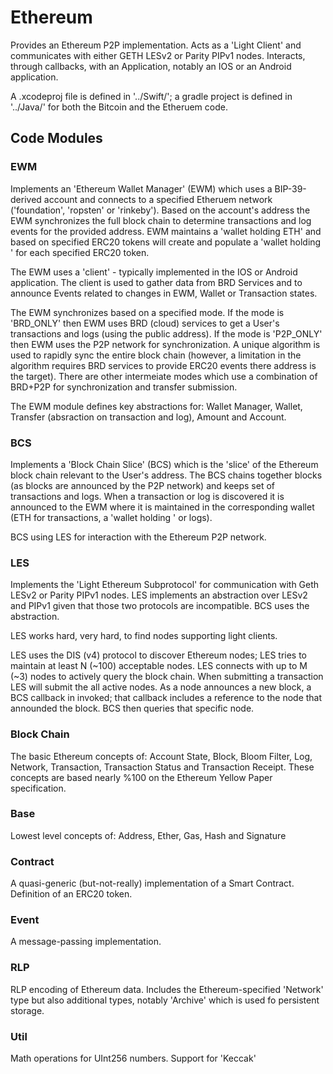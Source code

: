 # Ethereum

Provides an Ethereum P2P implementation.  Acts as a 'Light Client' and communicates with either GETH
LESv2 or Parity PIPv1 nodes.  Interacts, through callbacks, with an Application, notably an IOS or
an Android application.

A .xcodeproj file is defined in '../Swift/'; a gradle project is defined in '../Java/' for both the
Bitcoin and the Etheruem code.

## Code Modules

### EWM

Implements an 'Ethereum Wallet Manager' (EWM) which uses a BIP-39-derived account and connects to a
specified Etheruem network ('foundation',  'ropsten' or 'rinkeby').  Based on the account's address
the EWM synchronizes the full block chain to determine transactions and log events for the provided
address.  EWM maintains a 'wallet holding ETH' and based on specified ERC20 tokens will create
and  populate a 'wallet holding <TOKEN>' for each specified ERC20 token.

The EWM uses a 'client' - typically implemented in the IOS or Android application.  The client is
used to gather data from BRD Services and to announce Events related to changes in EWM, Wallet or
Transaction states. 

The EWM synchronizes based on a specified mode.  If the mode is 'BRD_ONLY' then EWM uses BRD (cloud)
services to get a User's transactions and logs (using the public address).  If the mode is
'P2P_ONLY' then EWM uses the P2P network for synchronization.  A unique algorithm is used to rapidly
sync the entire block chain (however, a limitation in the algorithm requires BRD services to provide
ERC20  events there address is the target). There are other intermeiate modes which use a
combination of BRD+P2P for synchronization and transfer submission.

The EWM module defines key abstractions for: Wallet Manager, Wallet, Transfer (absraction on
transaction and log), Amount and Account. 

### BCS

Implements a 'Block Chain Slice' (BCS) which is the 'slice' of the Ethereum block chain relevant to
the User's address.  The BCS chains together blocks (as blocks are announced by the P2P network) and
keeps set of transactions and logs.  When a transaction or log is discovered it is announced to the
EWM where it is maintained in the corresponding wallet (ETH for transactions, a 'wallet holding
<TOKEN>' or logs).

BCS using LES for interaction with the Ethereum P2P network.

### LES

Implements the 'Light Ethereum Subprotocol' for communication with Geth LESv2 or Parity PIPv1
nodes. LES implements an abstraction over LESv2 and PIPv1 given that those two protocols are
incompatible.  BCS uses the abstraction.

LES works hard, very hard, to find nodes supporting light clients.

LES uses the DIS (v4) protocol to discover Ethereum nodes; LES tries to maintain at least N (~100)
acceptable nodes.  LES connects with up to M (~3) nodes to actively query the block chain.  When
submitting a transaction LES will submit the all active nodes.  As a node announces a new block, a
BCS callback in invoked; that callback includes a reference to the node that announded the block.
BCS then queries that specific node.

### Block Chain

The basic Ethereum concepts of: Account State, Block, Bloom Filter, Log, Network, Transaction,
Transaction Status and Transaction Receipt.  These concepts are based nearly %100 on the Ethereum
Yellow Paper specification.

### Base

Lowest level concepts of: Address, Ether, Gas, Hash and Signature

### Contract

A quasi-generic (but-not-really) implementation of a Smart Contract.  Definition of an ERC20 token.

### Event

A message-passing implementation.

### RLP

RLP encoding of Ethereum data.  Includes the Ethereum-specified 'Network' type but also additional
types, notably 'Archive' which is used fo persistent storage.

### Util

Math operations for UInt256 numbers.  Support for 'Keccak'


